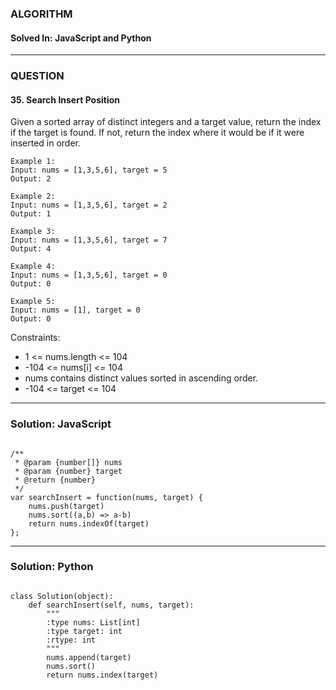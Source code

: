 ### ALGORITHM
#### Solved In: JavaScript and Python
-----
### QUESTION

#### 35. Search Insert Position

Given a sorted array of distinct integers and a target value, return the index if the target is found. If not, return the index where it would be if it were inserted in order.

``` 
Example 1:
Input: nums = [1,3,5,6], target = 5
Output: 2

Example 2:
Input: nums = [1,3,5,6], target = 2
Output: 1

Example 3:
Input: nums = [1,3,5,6], target = 7
Output: 4

Example 4:
Input: nums = [1,3,5,6], target = 0
Output: 0

Example 5:
Input: nums = [1], target = 0
Output: 0

```

Constraints:

* 1 <= nums.length <= 104
* -104 <= nums[i] <= 104
* nums contains distinct values sorted in ascending order.
* -104 <= target <= 104

-----

### Solution: JavaScript

```

/**
 * @param {number[]} nums
 * @param {number} target
 * @return {number}
 */
var searchInsert = function(nums, target) {
    nums.push(target)
    nums.sort((a,b) => a-b)
    return nums.indexOf(target)
};

```

-----

### Solution: Python

```

class Solution(object):
    def searchInsert(self, nums, target):
        """
        :type nums: List[int]
        :type target: int
        :rtype: int
        """
        nums.append(target)
        nums.sort()
        return nums.index(target)
        
```
